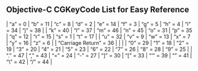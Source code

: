 Objective-C CGKeyCode List for Easy Reference
---------------------------------------------

| “a” = 0  	| “b” = 11 	| “c” = 8  	| “d” = 2  	| “e” = 14 	| “f” = 3  	| “g” = 5  	| “h” = 4                	| “i” = 34 	| “j” = 38 	|
| “k” = 40 	| “l” = 37 	| “m” = 46 	| “n” = 45 	| “o” = 31 	| “p” = 35 	| “q” = 12 	| “r” = 15               	| “s” = 1  	| “t” = 17 	|
| “u” = 32 	| “v” = 9  	| “w” = 13 	| “x” = 7  	| “y” = 16 	| “z” = 6  	|          	| “Carriage Return” = 36 	|          	|          	|
| “0” = 29 	| “1” = 18 	| “2” = 19 	| “3” = 20 	| “4” = 21 	| “5” = 23 	| “6” = 22 	| “7” = 26               	| “8” = 28 	| “9” = 25 	|
| “.” = 47 	| “,” = 43 	| “=” = 24 	| “-” = 27 	| “]” = 30 	| “[” = 33 	| “‘” = 39 	| “” = 41                	| “\” = 42 	| “/” = 44 	|
